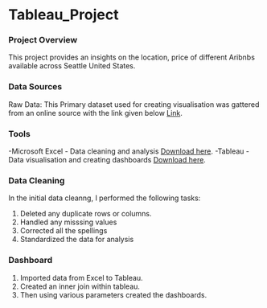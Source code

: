 # Tableau_Project

### Project Overview

This project provides an insights on the location, price of different Aribnbs available across Seattle United States.

### Data Sources
Raw Data: This Primary dataset used for creating visualisation  was gattered from an online source with the link given below [Link](https://insideairbnb.com/get-the-data).

### Tools 

-Microsoft Excel - Data cleaning and analysis [Download here](https://www.microsoft.com/en-gb/microsoft-365/excel).
-Tableau - Data visualisation and creating dashboards [Download here](https://www.tableau.com/products/public/download).

### Data Cleaning

In the initial data cleanng, I performed the following tasks:
1. Deleted any duplicate rows or columns.
2. Handled any misssing values
3. Corrected all the spellings
4. Standardized the data for analysis

### Dashboard

1. Imported data from Excel to Tableau.
2. Created an inner join within tableau.
3. Then using various parameters created the dashboards.
